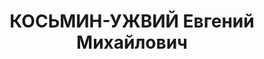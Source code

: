 ---
title: КОСЬМИН-УЖВИЙ Евгений Михайлович
description: "1899 г.р., член ВКП(б) с 1920, нач. политотдела СД СибВО, полковой комиссар,\
  \ делегат 17 сьезда ВКП(б). [быв. нач. финотдела СКВО, интендант 2 ранга]\n  Приговор:\
  \ ВК ВС СССР 27.10.1937 - ВМН, расстрелян 27.10.1937, Новосибирск"
---